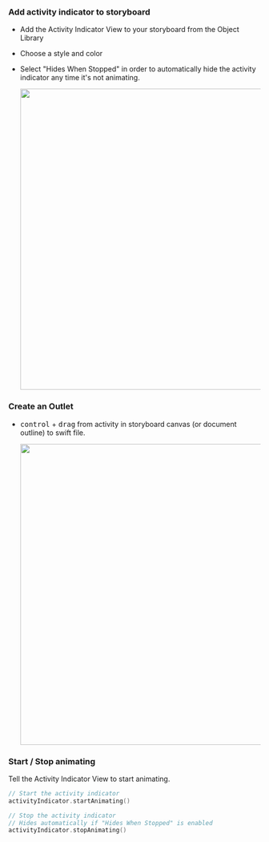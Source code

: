### Add activity indicator to storyboard
- Add the Activity Indicator View to your storyboard from the Object Library
- Choose a style and color
- Select "Hides When Stopped" in order to automatically hide the activity indicator any time it's not animating.</br>

   <img src="http://i.imgur.com/EBJYKdf.gif" width="600" />
 

### Create an Outlet
- <kbd>control</kbd> + <kbd>drag</kbd> from activity in storyboard canvas (or document outline) to swift file.</br>

   <img src="http://i.imgur.com/Oj0RZyM.gif" width="600" />

### Start / Stop animating
Tell the Activity Indicator View to start animating.

```swift
// Start the activity indicator
activityIndicator.startAnimating()

// Stop the activity indicator
// Hides automatically if "Hides When Stopped" is enabled
activityIndicator.stopAnimating()
```